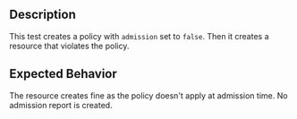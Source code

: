 ## Description

This test creates a policy with `admission` set to `false`.
Then it creates a resource that violates the policy.

## Expected Behavior

The resource creates fine as the policy doesn't apply at admission time.
No admission report is created.
